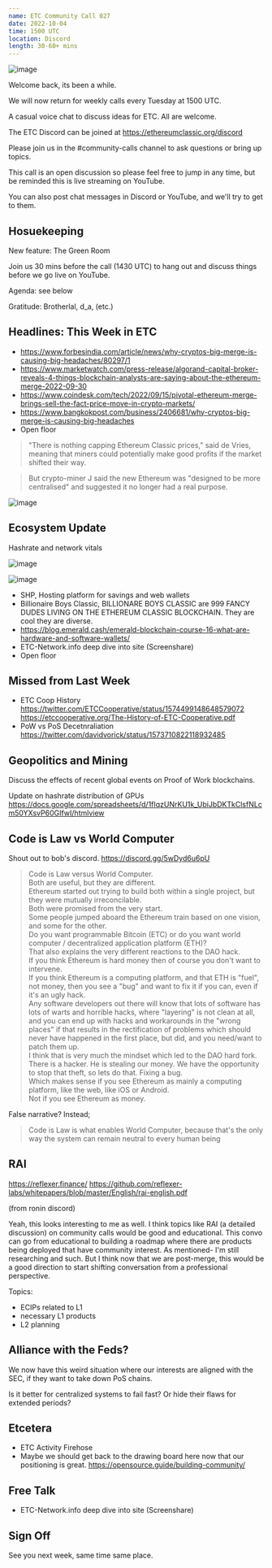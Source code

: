 ```yaml
---
name: ETC Community Call 027
date: 2022-10-04
time: 1500 UTC
location: Discord
length: 30-60+ mins
---
```


![image](https://user-images.githubusercontent.com/1696942/193836915-f96d2922-2a91-4d38-88b4-3a36cc5963e2.png)

Welcome back, its been a while.

We will now return for weekly calls every Tuesday at 1500 UTC.

A casual voice chat to discuss ideas for ETC. All are welcome.

The ETC Discord can be joined at https://ethereumclassic.org/discord

Please join us in the #community-calls channel to ask questions or bring up topics.

This call is an open discussion so please feel free to jump in any time, but be reminded this is live streaming on YouTube.

You can also post chat messages in Discord or YouTube, and we'll try to get to them.

## Hosuekeeping

New feature: The Green Room

Join us 30 mins before the call (1430 UTC) to hang out and discuss things before we go live on YouTube.

Agenda: see below

Gratitude: Brotherlal, d_a, (etc.)

## Headlines: This Week in ETC

- https://www.forbesindia.com/article/news/why-cryptos-big-merge-is-causing-big-headaches/80297/1
- https://www.marketwatch.com/press-release/algorand-capital-broker-reveals-4-things-blockchain-analysts-are-saying-about-the-ethereum-merge-2022-09-30
- https://www.coindesk.com/tech/2022/09/15/pivotal-ethereum-merge-brings-sell-the-fact-price-move-in-crypto-markets/
- https://www.bangkokpost.com/business/2406681/why-cryptos-big-merge-is-causing-big-headaches 
- Open floor

> "There is nothing capping Ethereum Classic prices," said de Vries, meaning that miners could potentially make good profits if the market shifted their way.

> But crypto-miner J said the new Ethereum was "designed to be more centralised" and suggested it no longer had a real purpose.

![image](https://user-images.githubusercontent.com/1696942/193835240-5b06e7af-8bf7-4483-af81-c14707c83400.png)

## Ecosystem Update

Hashrate and network vitals

![image](https://user-images.githubusercontent.com/1696942/193838682-30ed82eb-24b8-4056-bd31-0c2347e10ef0.png)

![image](https://user-images.githubusercontent.com/1696942/193834087-32ac033d-cfcd-41d0-90cd-16f8efee1590.png)

- SHP, Hosting platform for savings and web wallets
- Billionaire Boys Classic, BILLIONARE BOYS CLASSIC are 999 FANCY DUDES LIVING ON THE ETHEREUM CLASSIC BLOCKCHAIN. They are cool they are diverse. 
- https://blog.emerald.cash/emerald-blockchain-course-16-what-are-hardware-and-software-wallets/
- ETC-Network.info deep dive into site (Screenshare)
- Open floor

## Missed from Last Week

- ETC Coop History https://twitter.com/ETCCooperative/status/1574499148648579072 https://etccooperative.org/The-History-of-ETC-Cooperative.pdf
- PoW vs PoS Decetnraliation https://twitter.com/davidvorick/status/1573710822118932485

## Geopolitics and Mining

Discuss the effects of recent global events on Proof of Work blockchains.

Update on hashrate distribution of GPUs https://docs.google.com/spreadsheets/d/1fIqzUNrKU1k_UbiJbDKTkClsfNLcm50YXsvP60GIfwI/htmlview

## Code is Law vs World Computer

Shout out to bob's discord. https://discord.gg/5wDyd6u6pU

> Code is Law versus World Computer.  
> Both are useful, but they are different.  
> Ethereum started out trying to build both within a single project, but they were mutually irreconcilable.  
> Both were promised from the very start.  
> Some people jumped aboard the Ethereum train based on one vision, and some for the other.  
> Do you want programmable Bitcoin (ETC) or do you want world computer / decentralized application platform (ETH)?  
> That also explains the very different reactions to the DAO hack.  
> If you think Ethereum is hard money then of course you don't want to intervene.  
> If you think Ethereum is a computing platform, and that ETH is "fuel", not money, then you see a "bug" and want to fix it if you can, even if it's an ugly hack.  
> Any software developers out there will know that lots of software has lots of warts and horrible hacks, where "layering" is not clean at all, and you can end up with hacks and workarounds in the "wrong places" if that results in the rectification of problems which should never have happened in the first place, but did, and you need/want to patch them up.  
> I think that is very much the mindset which led to the DAO hard fork.  
> There is a hacker.   He is stealing our money.   We have the opportunity to stop that theft, so lets do that. 
> Fixing a bug.  
> Which makes sense if you see Ethereum as mainly a computing platform, like the web, like iOS or Android.  
> Not if you see Ethereum as money.  

False narrative? Instead;

> Code is Law is what enables World Computer, because that's the only way the system can remain neutral to every human being

## RAI

https://reflexer.finance/
https://github.com/reflexer-labs/whitepapers/blob/master/English/rai-english.pdf

(from ronin discord)

Yeah, this looks interesting to me as well. I think topics like RAI (a detailed discussion) on community calls would be good and educational. This convo can go from educational to building a roadmap where there are products being deployed that have community interest. As mentioned- I'm still researching and such. But I think now that we are post-merge, this would be a good direction to start shifting conversation from a professional perspective.

Topics:
+ ECIPs related to L1
+ necessary L1 products
+ L2 planning 

## Alliance with the Feds?

We now have this weird situation where our interests are aligned with the SEC, if they want to take down PoS chains.

Is it better for centralized systems to fail fast? Or hide their flaws for extended periods?

## Etcetera

- ETC Activity Firehose
- Maybe we should get back to the drawing board here now that our positioning is great. https://opensource.guide/building-community/

## Free Talk
- ETC-Network.info deep dive into site (Screenshare)

## Sign Off

See you next week, same time same place.
